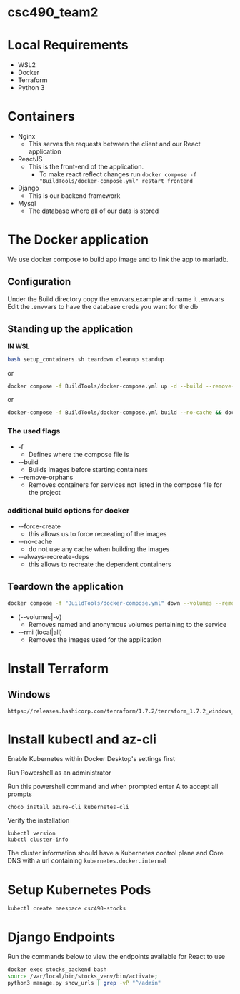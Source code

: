 # csc490_team2

# Local Requirements
- WSL2
- Docker
- Terraform
- Python 3


# Containers
- Nginx
  - This serves the requests between the client and our React application
- ReactJS
  - This is the front-end of the application.
    - To make react reflect changes run `docker compose -f "BuildTools/docker-compose.yml" restart frontend`
- Django
  - This is our backend framework
- Mysql
  - The database where all of our data is stored


# The Docker application
We use docker compose to build app image and to link the app to mariadb.

## Configuration
Under the Build directory copy the envvars.example and name it .envvars
Edit the .envvars to have the database creds you want for the db

## Standing up the application
**IN WSL**
```bash
bash setup_containers.sh teardown cleanup standup
```

or

```bash
docker compose -f BuildTools/docker-compose.yml up -d --build --remove-orphans
```

or

```bash
docker-compose -f BuildTools/docker-compose.yml build --no-cache && docker compose -f BuildTools/docker-compose.yml up -d
```
### The used flags
- -f
  - Defines where the compose file is
- --build
  - Builds images before starting containers
- --remove-orphans
  - Removes containers for services not listed in the compose file for the project

### additional build options for docker
- --force-create
  - this allows us to force recreating of the images
- --no-cache
  - do not use any cache when building the images
- --always-recreate-deps
  - this allows to recreate the dependent containers


## Teardown the application
```bash
docker compose -f "BuildTools/docker-compose.yml" down --volumes --remove-orphans
```
- (--volumes|-v)
  - Removes named and anonymous volumes pertaining to the service
- --rmi (local|all)
  - Removes the images used for the application



# Install Terraform
## Windows
```pwsh
https://releases.hashicorp.com/terraform/1.7.2/terraform_1.7.2_windows_amd64.zip
```

# Install kubectl and az-cli
Enable Kubernetes within Docker Desktop's settings first

Run Powershell as an administrator

Run this powershell command and when prompted enter A to accept all prompts
```pwsh
choco install azure-cli kubernetes-cli
```

Verify the installation
```pwsh
kubectl version
kubctl cluster-info
```

The cluster information should have a Kubernetes control plane and Core DNS with a url containing `kubernetes.docker.internal`

# Setup Kubernetes Pods
```pwsh
kubectl create naespace csc490-stocks
```

# Django Endpoints
Run the commands below to view the endpoints available for React to use

```bash
docker exec stocks_backend bash
source /var/local/bin/stocks_venv/bin/activate;
python3 manage.py show_urls | grep -vP "^/admin"
```